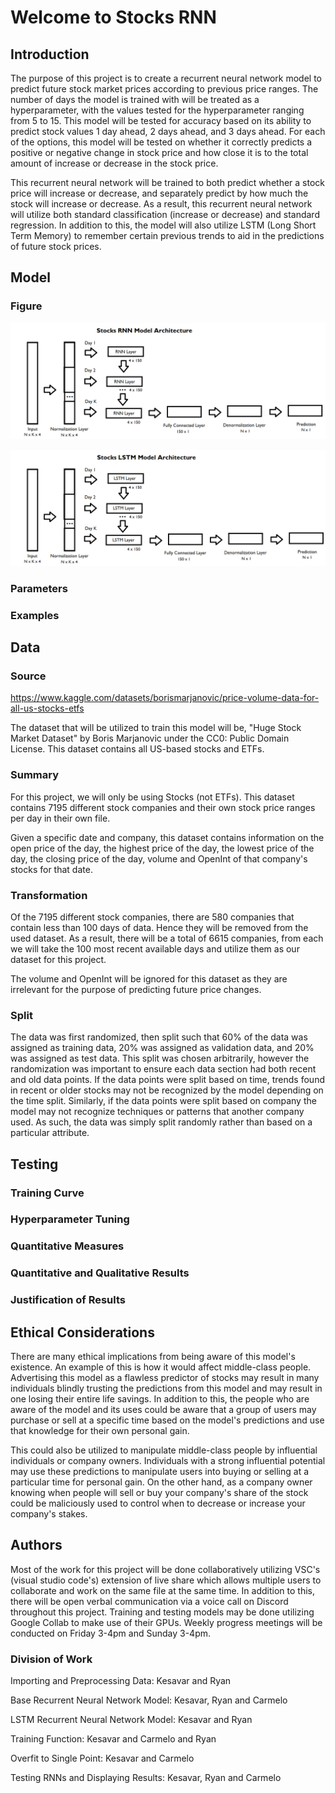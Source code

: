 # Welcome to Stocks RNN

## Introduction

The purpose of this project is to create a recurrent neural network model to predict future stock market prices according to previous price ranges. The number of days the model is trained with will be treated as a hyperparameter, with the values tested for the hyperparameter ranging from 5 to 15. This model will be tested for accuracy based on its ability to predict stock values 1 day ahead, 2 days ahead, and 3 days ahead. For each of the options, this model will be tested on whether it correctly predicts a positive or negative change in stock price and how close it is to the total amount of increase or decrease in the stock price.

This recurrent neural network will be trained to both predict whether a stock price will increase or decrease, and separately predict by how much the stock will increase or decrease. As a result, this recurrent neural network will utilize both standard classification (increase or decrease) and standard regression. In addition to this, the model will also utilize LSTM (Long Short Term Memory) to remember certain previous trends to aid in the predictions of future stock prices.

## Model

### Figure

![plot](./StocksRNNModelArchitecture.png)

![plot](./StocksLSTMModelArchitecture.png)

### Parameters

### Examples

## Data

### Source

https://www.kaggle.com/datasets/borismarjanovic/price-volume-data-for-all-us-stocks-etfs

The dataset that will be utilized to train this model will be, "Huge Stock Market Dataset" by Boris Marjanovic under the CC0: Public Domain License. This dataset contains all US-based stocks and ETFs.

### Summary

For this project, we will only be using Stocks (not ETFs). This dataset contains 7195 different stock companies and their own stock price ranges per day in their own file.

Given a specific date and company, this dataset contains information on the open price of the day, the highest price of the day, the lowest price of the day, the closing price of the day, volume and OpenInt of that company's stocks for that date.

### Transformation

Of the 7195 different stock companies, there are 580 companies that contain less than 100 days of data. Hence they will be removed from the used dataset. As a result, there will be a total of 6615 companies, from each we will take the 100 most recent available days and utilize them as our dataset for this project.

The volume and OpenInt will be ignored for this dataset as they are irrelevant for the purpose of predicting future price changes.

### Split

The data was first randomized, then split such that 60% of the data was assigned as training data, 20% was assigned as validation data, and 20% was assigned as test data. This split was chosen arbitrarily, however the randomization was important to ensure each data section had both recent and old data points. If the data points were split based on time, trends found in recent or older stocks may not be recognized by the model depending on the time split. Similarly, if the data points were split based on company the model may not recognize techniques or patterns that another company used. As such, the data was simply split randomly rather than based on a particular attribute.

## Testing

### Training Curve

### Hyperparameter Tuning

### Quantitative Measures

### Quantitative and Qualitative Results

### Justification of Results

## Ethical Considerations

There are many ethical implications from being aware of this model's existence. An example of this is how it would affect middle-class people. Advertising this model as a flawless predictor of stocks may result in many individuals blindly trusting the predictions from this model and may result in one losing their entire life savings. In addition to this, the people who are aware of the model and its uses could be aware that a group of users may purchase or sell at a specific time based on the model's predictions and use that knowledge for their own personal gain.

This could also be utilized to manipulate middle-class people by influential individuals or company owners. Individuals with a strong influential potential may use these predictions to manipulate users into buying or selling at a particular time for personal gain. On the other hand, as a company owner knowing when people will sell or buy your company's share of the stock could be maliciously used to control when to decrease or increase your company's stakes.

## Authors

Most of the work for this project will be done collaboratively utilizing VSC's (visual studio code's) extension of live share which allows multiple users to collaborate and work on the same file at the same time. In addition to this, there will be open verbal communication via a voice call on Discord throughout this project. Training and testing models may be done utilizing Google Collab to make use of their GPUs. Weekly progress meetings will be conducted on Friday 3-4pm and Sunday 3-4pm.

### Division of Work

Importing and Preprocessing Data: Kesavar and Ryan

Base Recurrent Neural Network Model: Kesavar, Ryan and Carmelo

LSTM Recurrent Neural Network Model: Kesavar and Ryan

Training Function: Kesavar and Carmelo and Ryan

Overfit to Single Point: Kesavar and Carmelo

Testing RNNs and Displaying Results: Kesavar, Ryan and Carmelo
